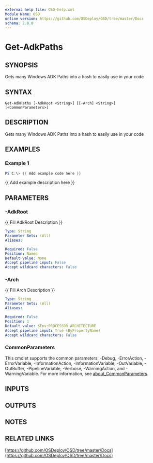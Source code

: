 ```yaml
---
external help file: OSD-help.xml
Module Name: OSD
online version: https://github.com/OSDeploy/OSD/tree/master/Docs
schema: 2.0.0
---
```


# Get-AdkPaths

## SYNOPSIS
Gets many Windows ADK Paths into a hash to easily use in your code

## SYNTAX

```
Get-AdkPaths [-AdkRoot <String>] [[-Arch] <String>] [<CommonParameters>]
```

## DESCRIPTION
Gets many Windows ADK Paths into a hash to easily use in your code

## EXAMPLES

### Example 1
```powershell
PS C:\> {{ Add example code here }}
```

{{ Add example description here }}

## PARAMETERS

### -AdkRoot
{{ Fill AdkRoot Description }}

```yaml
Type: String
Parameter Sets: (All)
Aliases:

Required: False
Position: Named
Default value: None
Accept pipeline input: False
Accept wildcard characters: False
```

### -Arch
{{ Fill Arch Description }}

```yaml
Type: String
Parameter Sets: (All)
Aliases:

Required: False
Position: 1
Default value: $Env:PROCESSOR_ARCHITECTURE
Accept pipeline input: True (ByPropertyName)
Accept wildcard characters: False
```

### CommonParameters
This cmdlet supports the common parameters: -Debug, -ErrorAction, -ErrorVariable, -InformationAction, -InformationVariable, -OutVariable, -OutBuffer, -PipelineVariable, -Verbose, -WarningAction, and -WarningVariable. For more information, see [about_CommonParameters](http://go.microsoft.com/fwlink/?LinkID=113216).

## INPUTS

## OUTPUTS

## NOTES

## RELATED LINKS

[https://github.com/OSDeploy/OSD/tree/master/Docs](https://github.com/OSDeploy/OSD/tree/master/Docs)

